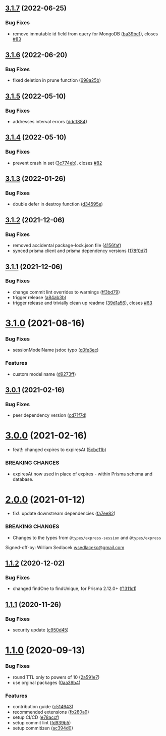 ## [3.1.7](https://github.com/kleydon/prisma-session-store/compare/v3.1.6...v3.1.7) (2022-06-25)

### Bug Fixes

- remove immutable id field from query for MongoDB ([ba39bc1](https://github.com/kleydon/prisma-session-store/commit/ba39bc1ed2c763eb5b99b43c1aece0098e63cb2b)), closes [#83](https://github.com/kleydon/prisma-session-store/issues/83)

## [3.1.6](https://github.com/kleydon/prisma-session-store/compare/v3.1.5...v3.1.6) (2022-06-20)

### Bug Fixes

- fixed deletion in prune function ([698a25b](https://github.com/kleydon/prisma-session-store/commit/698a25b42508f12eabfd74811fecdcfc29734c58))

## [3.1.5](https://github.com/kleydon/prisma-session-store/compare/v3.1.4...v3.1.5) (2022-05-10)

### Bug Fixes

- addresses interval errors ([ddc1884](https://github.com/kleydon/prisma-session-store/commit/ddc1884facfa5d88cd2bf1fdfafef5bc14ab23b4))

## [3.1.4](https://github.com/kleydon/prisma-session-store/compare/v3.1.3...v3.1.4) (2022-05-10)

### Bug Fixes

- prevent crash in set ([3c774eb](https://github.com/kleydon/prisma-session-store/commit/3c774eb5537ad70f17b273b4cc9e3cd4cdfd5e6f)), closes [#82](https://github.com/kleydon/prisma-session-store/issues/82)

## [3.1.3](https://github.com/kleydon/prisma-session-store/compare/v3.1.2...v3.1.3) (2022-01-26)

### Bug Fixes

- double defer in destroy function ([d34595e](https://github.com/kleydon/prisma-session-store/commit/d34595e083a397466271d9d8f88b44bf35d5a6d3))

## [3.1.2](https://github.com/kleydon/prisma-session-store/compare/v3.1.1...v3.1.2) (2021-12-06)

### Bug Fixes

- removed accidental package-lock.json file ([4156faf](https://github.com/kleydon/prisma-session-store/commit/4156faf78cc261a873a137067a11389ad038ef03))
- synced prisma client and prisma dependency versions ([178f0d7](https://github.com/kleydon/prisma-session-store/commit/178f0d7531bbca8a44d75d8417e2182e348478fb))

## [3.1.1](https://github.com/kleydon/prisma-session-store/compare/v3.1.0...v3.1.1) (2021-12-06)

### Bug Fixes

- change commit lint overrides to warnings ([ff3bd79](https://github.com/kleydon/prisma-session-store/commit/ff3bd79c65751db64e504a69d1c8b4815fdb5a03))
- trigger release ([a84ab3b](https://github.com/kleydon/prisma-session-store/commit/a84ab3b3266e399f2d744b579142552419e8a141))
- trigger release and trivially clean up readme ([39d1a56](https://github.com/kleydon/prisma-session-store/commit/39d1a56069b770845c8a28af76266d1d1c92b7e1)), closes [#63](https://github.com/kleydon/prisma-session-store/issues/63)

# [3.1.0](https://github.com/kleydon/prisma-session-store/compare/v3.0.1...v3.1.0) (2021-08-16)

### Bug Fixes

- sessionModelName jsdoc typo ([c0fe3ec](https://github.com/kleydon/prisma-session-store/commit/c0fe3ec043733d46fdea50719b9ad1849a51ed76))

### Features

- custom model name ([d9273ff](https://github.com/kleydon/prisma-session-store/commit/d9273ff96a9fad8dc43a9fd1ebcb318783275632))

## [3.0.1](https://github.com/kleydon/prisma-session-store/compare/v3.0.0...v3.0.1) (2021-02-16)

### Bug Fixes

- peer dependency version ([cd71f7d](https://github.com/kleydon/prisma-session-store/commit/cd71f7d1c6accf063e6701a6c21ce4b6695a483d))

# [3.0.0](https://github.com/kleydon/prisma-session-store/compare/v2.0.0...v3.0.0) (2021-02-16)

- feat!: changed expires to expiresAt ([5cbc11b](https://github.com/kleydon/prisma-session-store/commit/5cbc11bcf8f8a0b9255dd57e1eb64b0b923636d7))

### BREAKING CHANGES

- expiresAt now used in place of expires - within Prisma schema and database.

# [2.0.0](https://github.com/kleydon/prisma-session-store/compare/v1.1.2...v2.0.0) (2021-01-12)

- fix!: update downstream dependencies ([fa7ee82](https://github.com/kleydon/prisma-session-store/commit/fa7ee82a809420a7984b60576956fe6206db27e2))

### BREAKING CHANGES

- Changes to the types from `@types/express-session` and `@types/express`

Signed-off-by: William Sedlacek <wsedlacekc@gmail.com>

## [1.1.2](https://github.com/kleydon/prisma-session-store/compare/v1.1.1...v1.1.2) (2020-12-02)

### Bug Fixes

- changed findOne to findUnique, for Prisma 2.12.0+ ([f1311c1](https://github.com/kleydon/prisma-session-store/commit/f1311c12e7df3cec10ef1ff4cecaf305ed34ca91))

## [1.1.1](https://github.com/kleydon/prisma-session-store/compare/v1.1.0...v1.1.1) (2020-11-26)

### Bug Fixes

- security update ([c950d45](https://github.com/kleydon/prisma-session-store/commit/c950d45e7c52761f6ce0300de6d2e7e7deae0b1d))

# [1.1.0](https://github.com/kleydon/prisma-session-store/compare/v1.0.0...v1.1.0) (2020-09-13)

### Bug Fixes

- round TTL only to powers of 10 ([2a591e7](https://github.com/kleydon/prisma-session-store/commit/2a591e770d75caee27f4c95df10f975d169cc2b1))
- use orginal packages ([0aa39b4](https://github.com/kleydon/prisma-session-store/commit/0aa39b41e9a696365a0d7d753afb824abd94db76))

### Features

- contribution guide ([c514643](https://github.com/kleydon/prisma-session-store/commit/c5146434860b842bbbb9fc9c0e2b1ce9192e6568))
- recommended extensions ([fb280a9](https://github.com/kleydon/prisma-session-store/commit/fb280a9c9f86c448be12329f8570d3f09212ba14))
- setup CI/CD ([e78accf](https://github.com/kleydon/prisma-session-store/commit/e78accf7c302e08e15801bc54bcf894b565cd63b))
- setup commit lint ([fd939b5](https://github.com/kleydon/prisma-session-store/commit/fd939b56214fa40b9ac4745a05961fd7ee66306d))
- setup commitizen ([ac394d0](https://github.com/kleydon/prisma-session-store/commit/ac394d09401be1ba8c9329c016fa5f48368fb1cb))

